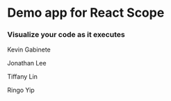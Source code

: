 # Demo app for React Scope

### Visualize your code as it executes

Kevin Gabinete

Jonathan Lee

Tiffany Lin

Ringo Yip